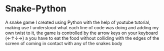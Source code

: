 # Snake-Python

A snake game I created using Python with the help of youtube tutorial, making use I understood what each line of code was doing and adding my own twist to it,
the game is controlled by the arrow keys on your keyboard (←↑↓→)	 a you have to eat the food without colliding with the edges of the screen of coming in contact with 
any of the snakes body
